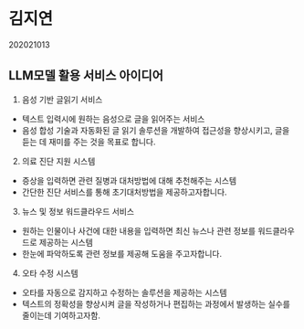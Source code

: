 # 김지연

202021013

## LLM모델 활용 서비스 아이디어

 1. 음성 기반 글읽기 서비스
  - 텍스트 입력시에 원하는 음성으로 글을 읽어주는 서비스
  - 음성 합성 기술과 자동화된 글 읽기 솔루션을 개발하여 접근성을 향상시키고, 글을 듣는 데 재미를 주는 것을 목표로 합니다.

 2. 의료 진단 지원 시스템
  -  증상을 입력하면 관련 질병과 대처방법에 대해 추천해주는 시스템
  -  간단한 진단 서비스를 통해 초기대처방법을 제공하고자합니다.
    
 3. 뉴스 및 정보 워드클라우드 서비스
  - 원하는 인물이나 사건에 대한 내용을 입력하면 최신 뉴스나 관련 정보를 워드클라우드로 제공하는 시스템
  - 한눈에 파악하도록 관련 정보를 제공해 도움을 주고자합니다.
    
 4. 오타 수정 시스템
  - 오타를 자동으로 감지하고 수정하는 솔루션을 제공하는 시스템
  - 텍스트의 정확성을 향상시켜 글을 작성하거나 편집하는 과정에서 발생하는 실수를 줄이는데 기여하고자함.
